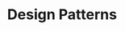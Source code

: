 ---
title: "Design Patterns"
layout: category
permalink: /categories/design-patterns/
author_profile: true
taxonomy: Design Patterns
sidebar:
  nav: "categories"
---